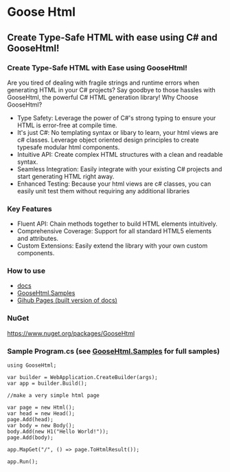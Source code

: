 #  Goose Html

## Create Type-Safe HTML with ease using C# and GooseHtml!


### Create Type-Safe HTML with Ease using GooseHtml!

Are you tired of dealing with fragile strings and runtime errors when generating HTML in your C# projects? Say goodbye to those hassles with GooseHtml, the powerful C# HTML generation library!
Why Choose GooseHtml?

- Type Safety: Leverage the power of C#'s strong typing to ensure your HTML is error-free at compile time.
- It's just C#: No templating syntax or libary to learn, your html views are c# classes. Leverage object oriented design principles to create typesafe modular html components.
- Intuitive API: Create complex HTML structures with a clean and readable syntax.
- Seamless Integration: Easily integrate with your existing C# projects and start generating HTML right away.
- Enhanced Testing: Because your html views are c# classes, you can easily unit test them without requiring any additional libraries

### Key Features

- Fluent API: Chain methods together to build HTML elements intuitively.
- Comprehensive Coverage: Support for all standard HTML5 elements and attributes.
- Custom Extensions: Easily extend the library with your own custom components.

### How to use

- [docs](https://github.com/jmkelly/GooseHtml/tree/main/docs)
- [GooseHtml.Samples](https://github.com/jmkelly/GooseHtml/tree/main/GooseHtml.Samples)
- [Gihub Pages (built version of docs)](https://jmkelly.github.io/GooseHtml/)

### NuGet

https://www.nuget.org/packages/GooseHtml

### Sample Program.cs (see [GooseHtml.Samples](https://github.com/jmkelly/GooseHtml/tree/main/GooseHtml.Samples) for full samples) 

```
using GooseHtml;

var builder = WebApplication.CreateBuilder(args);
var app = builder.Build();

//make a very simple html page

var page = new Html();
var head = new Head();
page.Add(head);
var body = new Body();
body.Add(new H1("Hello World!"));
page.Add(body);

app.MapGet("/", () => page.ToHtmlResult());

app.Run();
```
